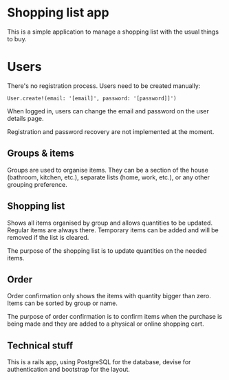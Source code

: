 # Shopping list app
This is a simple application to manage a shopping list with the usual things to buy.

# Users
There's no registration process. Users need to be created manually:

    User.create!(email: '[email]', password: '[password]]')

When logged in, users can change the email and password on the user details page.

Registration and password recovery are not implemented at the moment.

## Groups & items
Groups are used to organise items. They can be a section of the house (bathroom, kitchen, etc.), separate lists (home,
work, etc.), or any other grouping preference.

## Shopping list
Shows all items organised by group and allows quantities to be updated.
Regular items are always there. Temporary items can be added and will be removed if the list is cleared.

The purpose of the shopping list is to update quantities on the needed items.

## Order
Order confirmation only shows the items with quantity bigger than zero.
Items can be sorted by group or name.

The purpose of order confirmation is to confirm items when the purchase is being made and they are added to a physical 
or online shopping cart.

## Technical stuff
This is a rails app, using PostgreSQL for the database, devise for authentication and bootstrap for the layout.
